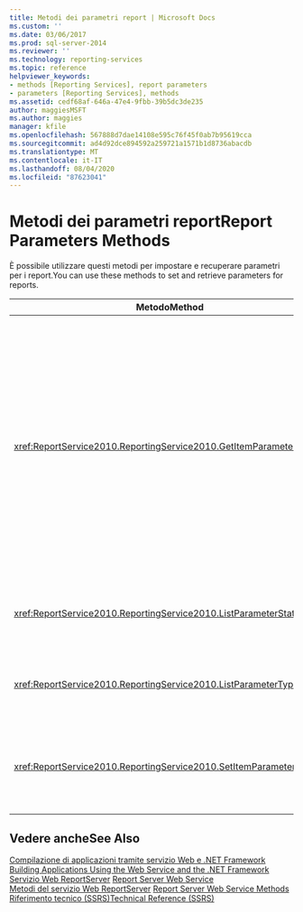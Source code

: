 ```yaml
---
title: Metodi dei parametri report | Microsoft Docs
ms.custom: ''
ms.date: 03/06/2017
ms.prod: sql-server-2014
ms.reviewer: ''
ms.technology: reporting-services
ms.topic: reference
helpviewer_keywords:
- methods [Reporting Services], report parameters
- parameters [Reporting Services], methods
ms.assetid: cedf68af-646a-47e4-9fbb-39b5dc3de235
author: maggiesMSFT
ms.author: maggies
manager: kfile
ms.openlocfilehash: 567888d7dae14108e595c76f45f0ab7b95619cca
ms.sourcegitcommit: ad4d92dce894592a259721a1571b1d8736abacdb
ms.translationtype: MT
ms.contentlocale: it-IT
ms.lasthandoff: 08/04/2020
ms.locfileid: "87623041"
---
```

# <a name="report-parameters-methods"></a><span data-ttu-id="07ccd-102">Metodi dei parametri report</span><span class="sxs-lookup"><span data-stu-id="07ccd-102">Report Parameters Methods</span></span>
  <span data-ttu-id="07ccd-103">È possibile utilizzare questi metodi per impostare e recuperare parametri per i report.</span><span class="sxs-lookup"><span data-stu-id="07ccd-103">You can use these methods to set and retrieve parameters for reports.</span></span>  
  
|<span data-ttu-id="07ccd-104">Metodo</span><span class="sxs-lookup"><span data-stu-id="07ccd-104">Method</span></span>|<span data-ttu-id="07ccd-105">Azione</span><span class="sxs-lookup"><span data-stu-id="07ccd-105">Action</span></span>|  
|------------|------------|  
|<xref:ReportService2010.ReportingService2010.GetItemParameters%2A>|<span data-ttu-id="07ccd-106">Restituisce le proprietà del parametro per un elemento specificato.</span><span class="sxs-lookup"><span data-stu-id="07ccd-106">Returns parameter properties for a specified item.</span></span> <span data-ttu-id="07ccd-107">Questo metodo può essere utilizzato anche per convalidare valori dei parametro rispetto ai parametri per un elemento specificato.</span><span class="sxs-lookup"><span data-stu-id="07ccd-107">This method can also be used to validate parameter values against parameters for a specified item.</span></span>|  
|<xref:ReportService2010.ReportingService2010.ListParameterStates%2A>|<span data-ttu-id="07ccd-108">Restituisce un elenco di stati dei parametri supportati.</span><span class="sxs-lookup"><span data-stu-id="07ccd-108">Returns a list of supported parameter states.</span></span>|  
|<xref:ReportService2010.ReportingService2010.ListParameterTypes%2A>|<span data-ttu-id="07ccd-109">Restituisce un elenco di tipi dei parametri supportati.</span><span class="sxs-lookup"><span data-stu-id="07ccd-109">Returns a list of supported parameter types.</span></span>|  
|<xref:ReportService2010.ReportingService2010.SetItemParameters%2A>|<span data-ttu-id="07ccd-110">Imposta le proprietà del parametro per un elemento specificato.</span><span class="sxs-lookup"><span data-stu-id="07ccd-110">Sets parameter properties for a specified item.</span></span>|  
  
## <a name="see-also"></a><span data-ttu-id="07ccd-111">Vedere anche</span><span class="sxs-lookup"><span data-stu-id="07ccd-111">See Also</span></span>  
 <span data-ttu-id="07ccd-112">[Compilazione di applicazioni tramite servizio Web e .NET Framework](../net-framework/building-applications-using-the-web-service-and-the-net-framework.md) </span><span class="sxs-lookup"><span data-stu-id="07ccd-112">[Building Applications Using the Web Service and the .NET Framework](../net-framework/building-applications-using-the-web-service-and-the-net-framework.md) </span></span>  
 <span data-ttu-id="07ccd-113">[Servizio Web ReportServer](../report-server-web-service.md) </span><span class="sxs-lookup"><span data-stu-id="07ccd-113">[Report Server Web Service](../report-server-web-service.md) </span></span>  
 <span data-ttu-id="07ccd-114">[Metodi del servizio Web ReportServer](report-server-web-service-methods.md) </span><span class="sxs-lookup"><span data-stu-id="07ccd-114">[Report Server Web Service Methods](report-server-web-service-methods.md) </span></span>  
 [<span data-ttu-id="07ccd-115">Riferimento tecnico &#40;SSRS&#41;</span><span class="sxs-lookup"><span data-stu-id="07ccd-115">Technical Reference &#40;SSRS&#41;</span></span>](../../technical-reference-ssrs.md)  
  
  
